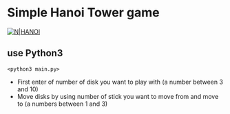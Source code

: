 # Simple Hanoi Tower game

[![N|HANOI](https://upload.wikimedia.org/wikipedia/commons/0/07/Tower_of_Hanoi.jpeg)](https://en.wikipedia.org/wiki/Tower_of_Hanoi)


## use Python3
```
<python3 main.py>
```

- First enter of number of disk you want to play with (a number between 3 and 10)
- Move disks by using number of stick you want to move from and move to (a numbers between 1 and 3)


